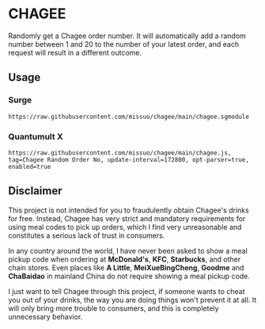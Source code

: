# CHAGEE

Randomly get a Chagee order number. It will automatically add a random number between 1 and 20 to the number of your latest order, and each request will result in a different outcome.

## Usage

### Surge
```
https://raw.githubusercontent.com/missuo/chagee/main/chagee.sgmodule
```

### Quantumult X
```
https://raw.githubusercontent.com/missuo/chagee/main/chagee.js, tag=Chagee Random Order No, update-interval=172800, opt-parser=true, enabled=true
```

## Disclaimer

This project is not intended for you to fraudulently obtain Chagee's drinks for free. Instead, Chagee has very strict and mandatory requirements for using meal codes to pick up orders, which I find very unreasonable and constitutes a serious lack of trust in consumers.

In any country around the world, I have never been asked to show a meal pickup code when ordering at **McDonald's**, **KFC**, **Starbucks**, and other chain stores. Even places like **A Little**, **MeiXueBingCheng**, **Goodme** and **ChaBaidao** in mainland China do not require showing a meal pickup code.

I just want to tell Chagee through this project, if someone wants to cheat you out of your drinks, the way you are doing things won't prevent it at all. It will only bring more trouble to consumers, and this is completely unnecessary behavior.